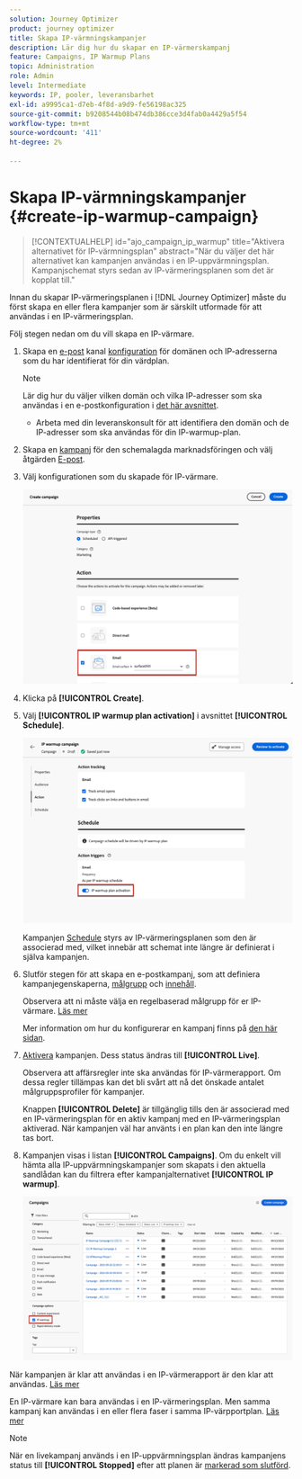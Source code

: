 ```yaml
---
solution: Journey Optimizer
product: journey optimizer
title: Skapa IP-värmningskampanjer
description: Lär dig hur du skapar en IP-värmerskampanj
feature: Campaigns, IP Warmup Plans
topic: Administration
role: Admin
level: Intermediate
keywords: IP, pooler, leveransbarhet
exl-id: a9995ca1-d7eb-4f8d-a9d9-fe56198ac325
source-git-commit: b9208544b08b474db386cce3d4fab0a4429a5f54
workflow-type: tm+mt
source-wordcount: '411'
ht-degree: 2%

---
```


# Skapa IP-värmningskampanjer {#create-ip-warmup-campaign}

>[!CONTEXTUALHELP]
>id="ajo_campaign_ip_warmup"
>title="Aktivera alternativet för IP-värmningsplan"
>abstract="När du väljer det här alternativet kan kampanjen användas i en IP-uppvärmningsplan. Kampanjschemat styrs sedan av IP-värmeringsplanen som det är kopplat till."

Innan du skapar IP-värmeringsplanen i [!DNL Journey Optimizer] måste du först skapa en eller flera kampanjer som är särskilt utformade för att användas i en IP-värmeringsplan<!--through a dedicated option-->.

Följ stegen nedan om du vill skapa en IP-värmare.

1. Skapa en [e-post](../email/email-settings.md) kanal [konfiguration](channel-surfaces.md) för domänen och IP-adresserna som du har identifierat för din värdplan.

   >[!NOTE]
   >
   >Lär dig hur du väljer vilken domän och vilka IP-adresser som ska användas i en e-postkonfiguration i [det här avsnittet](../email/email-settings.md#subdomains-and-ip-pools).
   >
   >* Arbeta med din leveranskonsult för att identifiera den domän och de IP-adresser som ska användas för din IP-warmup-plan.<!--TBC-->

1. Skapa en [kampanj](../campaigns/create-campaign.md) för den schemalagda marknadsföringen och välj åtgärden [E-post](../email/create-email.md#create-email-journey-campaign).

   <!--Select the Marketing category. The IP warmup plan activation option is only available for  marketing-type campaigns.-->

1. Välj konfigurationen som du skapade för IP-värmare.

   ![](assets/ip-warmup-campaign-surface.png)

   <!--You must use the same configuration as the one that will be used for the asociated IP warmup plan. [Learn how to create an IP warmup plan](#create-ip-warmup-plan)-->

1. Klicka på **[!UICONTROL Create]**.

1. Välj **[!UICONTROL IP warmup plan activation]** i avsnittet **[!UICONTROL Schedule]**.

   ![](assets/ip-warmup-campaign-plan-activation.png)

   Kampanjen [Schedule](../campaigns/create-campaign.md#schedule) styrs av IP-värmeringsplanen som den är associerad med, vilket innebär att schemat inte längre är definierat i själva kampanjen.

1. Slutför stegen för att skapa en e-postkampanj, som att definiera kampanjegenskaperna, [målgrupp](../audience/about-audiences.md)<!--best practices for IP warmup in terms of audience?--> och [innehåll](../email/get-started-email-design.md#key-steps).

   Observera att ni måste välja en regelbaserad målgrupp för er IP-värmare. [Läs mer](../audience/creating-a-segment-definition.md)

   Mer information om hur du konfigurerar en kampanj finns på [den här sidan](../campaigns/get-started-with-campaigns.md).

1. [Aktivera](../campaigns/review-activate-campaign.md) kampanjen. Dess status ändras till **[!UICONTROL Live]**.

   Observera att affärsregler inte ska användas för IP-värmerapport. Om dessa regler tillämpas kan det bli svårt att nå det önskade antalet målgruppsprofiler för kampanjer.

   Knappen **[!UICONTROL Delete]** är tillgänglig tills den är associerad med en IP-värmeringsplan för en aktiv kampanj med en IP-värmeringsplan aktiverad. När kampanjen väl har använts i en plan kan den inte längre tas bort.

1. Kampanjen visas i listan **[!UICONTROL Campaigns]**. Om du enkelt vill hämta alla IP-uppvärmningskampanjer som skapats i den aktuella sandlådan kan du filtrera efter kampanjalternativet **[!UICONTROL IP warmup]**.

   ![](assets/ip-warmup-campaign-filter.png)

När kampanjen är klar att användas i en IP-värmerapport är den klar att användas. [Läs mer](ip-warmup-plan.md)

En IP-värmare kan bara användas i en IP-värmeringsplan. Men samma kampanj kan användas i en eller flera faser i samma IP-värpportplan. [Läs mer](ip-warmup-plan.md#define-phases)

>[!NOTE]
>
>När en livekampanj används i en IP-uppvärmningsplan ändras kampanjens status till **[!UICONTROL Stopped]** efter att planen är [markerad som slutförd](ip-warmup-execution.md#mark-as-completed).

